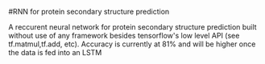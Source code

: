 #RNN for protein secondary structure prediction

A reccurent neural network for protein secondary structure prediction
built without use of any framework besides tensorflow's low level API (see tf.matmul,tf.add, etc).
Accuracy is currently at 81% and will be higher once the data is fed into
an LSTM
